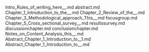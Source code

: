 Intro_Rules_of_writing_here__.md
abstract.md
Chapter_1_Introduction_to_the__.md
Chapter_2_Review_of_the__.md
Chapter_3_Methodological_approach_This__.md
focusgroup.md
Chapter_5_Cross_sectional_survey__.md
resultssurvey.md
discussionchapter.md
conclusionchapter.md
Notes_on_Content_Analysis_this__.md
Abstract_Chapter_1_Introduction_to__1.md
Abstract_Chapter_1_Introduction_to__.md
    